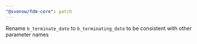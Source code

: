 ```yaml
---
"@svenvw/fdm-core": patch
---
```


Rename `b_terminate_date` to `b_terminating_date` to be consistent with other parameter names
